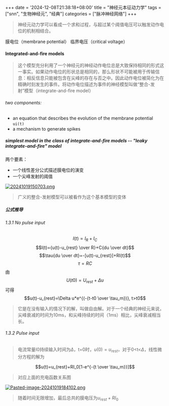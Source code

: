 +++
date = '2024-12-08T21:38:18+08:00'
title = "神经元本征动力学"
tags = ["snn", "生物神经元", "经典"]
categories = ["脉冲神经网络"]
+++

>神经元动力学可以看成一个求和过程，与超过某个阈值电压可以触发动作电位的机制相结合。

膜电位（membrane potential）
临界电压（critical voltage）

#### Integrated-and-fire models

> 这个模型充分利用了一个神经元的神经动作电位总是大致保持相同的形式这一事实。如果动作电位的形状总是相同的，那么形状不可能被用于传输信息：相反信息只能被包含在尖峰的存在与否之中。因此动作电位被简化为在精确时刻发生的事件。将动作电位描述为事件的神经模型叫做“整合-发射”模型（integrate-and-fire model）

###### two components:
- an equation that describes the evolution of the membrane potential `ui(t)`
- a mechanism to generate spikes

##### simplest model in the class of integrate-and-fire models -- "leaky integrate-and-fire" model
 
两个要素：
- 一个线性差分公式描述膜电位的演变
- 一个尖峰发射的阈值

[![20241019150703.png](https://i.postimg.cc/vBZcJH9r/20241019150703.png)](https://postimg.cc/KKCGLb0j)

>广义的整合-发射模型可以被看作为这个基本模型的变体

##### 公式推导
###### 1.3.1 No pulse input

$$I(t) = I_{R} + I_{C}$$
$$I(t)={u(t)-u_{rest} \over R}+C{du \over dt}$$
$$\tau{du \over dt}=-[u(t)-u_{rest}]+RI(t)$$
$$\tau=RC$$
由$$U(t0)=U_{rest}+\Delta u$$可得$$u(t)-u_{rest}=\Delta u*e^{(-{t-t0 \over \tau_m})}, t>t0$$
>它是在没有输入的情况下的解，叫做自由解。对于一个经典的神经元来说，尖峰衰减的时间为10ms，和尖峰持续的时间（1ms）相比，尖峰衰减相当长。

###### 1.3.2 Pulse input

>电流常量I0持续输入时间为$\Delta$，t=0时，$u(0)=u_{rest}$，对于0<t<$\Delta$，线性微分方程的解为

$$u(t)=u_{rest}+RI_0[1-e^{-{t \over \tau_m}}]$$

>对应上面的充电函数关系图

[![Pasted-image-20241019184102.png](https://i.postimg.cc/9F6f6rBs/Pasted-image-20241019184102.png)](https://postimg.cc/N5xYTGSx)

>随着时间无限增加，最后总共的膜电压为$u_{rest}+RI_0$ 